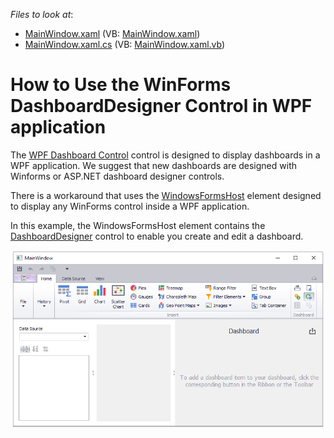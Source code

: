 <!-- default file list -->
*Files to look at*:

* [MainWindow.xaml](./CS/WpfDashboardWFH/MainWindow.xaml) (VB: [MainWindow.xaml](./VB/WpfDashboardWFH/MainWindow.xaml))
* [MainWindow.xaml.cs](./CS/WpfDashboardWFH/MainWindow.xaml.cs) (VB: [MainWindow.xaml.vb](./VB/WpfDashboardWFH/MainWindow.xaml.vb))
<!-- default file list end -->
# How to Use the WinForms DashboardDesigner Control in WPF application

The [WPF Dashboard Control](https://docs.devexpress.com/Dashboard/119813) control is designed to display dashboards in a WPF application. We suggest that new dashboards are designed with Winforms or ASP.NET dashboard designer controls.

There is a workaround that uses the [WindowsFormsHost](https://docs.microsoft.com/en-us/dotnet/api/system.windows.forms.integration.windowsformshost) element designed to display any WinForms control inside a WPF application. 

In this example, the WindowsFormsHost element contains the [DashboardDesigner](https://docs.devexpress.com/Dashboard/DevExpress.DashboardWin.DashboardDesigner) control to enable you create and edit a dashboard.

![screenshot](/images/screenshot.png)